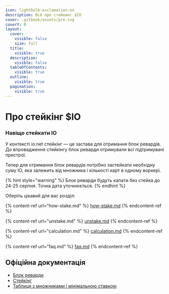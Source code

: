 ```yaml
---
icon: lightbulb-exclamation-on
description: Всё про стейкинг $IO
cover: .gitbook/assets/pre.svg
coverY: 0
layout:
  cover:
    visible: false
    size: full
  title:
    visible: true
  description:
    visible: false
  tableOfContents:
    visible: true
  outline:
    visible: true
  pagination:
    visible: true
---
```


# Про стейкінг $IO

### Навіщо стейкати IO&#x20;

У контексті io.net стейкінг — це застава для отримання блок ревардів. До впровадження стейкінгу блок реварди отримували всі підтримувані пристрої.&#x20;

Тепер для отримання блок ревардів потрібно застейкати необхідну суму IO, яка залежить від множника і кількості карт в одному воркері.&#x20;



{% hint style="warning" %}
Блок реварди будуть капати без стейка до 24-25 серпня. Точна дата уточнюється.
{% endhint %}

Оберіть цікавий для вас розділ:&#x20;

{% content-ref url="how-stake.md" %}
[how-stake.md](how-stake.md)
{% endcontent-ref %}

{% content-ref url="unstake.md" %}
[unstake.md](unstake.md)
{% endcontent-ref %}

{% content-ref url="calculation.md" %}
[calculation.md](calculation.md)
{% endcontent-ref %}

{% content-ref url="faq.md" %}
[faq.md](faq.md)
{% endcontent-ref %}

## Офіційна документація

* [Блок реварди](https://docs.io.net/docs/block-rewards)
* [Стейкінг](https://docs.io.net/docs/io-staking)
* [Таблиця з множниками і мінімальною ставкою](https://docs.io.net/docs/proposed-device-block-reward-multiplier)
